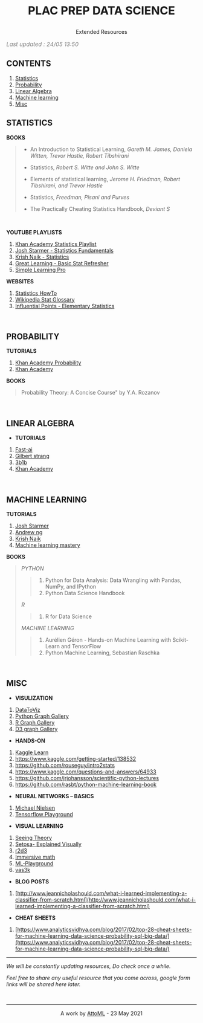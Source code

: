 

<p style="text-align: center;font-size:30px;"><b> PLAC PREP DATA SCIENCE </b></p>
<p style="text-align: center;">Extended Resources</p>

<p style="font-size:15px;color: grey;"><i>Last updated : 24/05 13:50</i></p>



## CONTENTS
1.	[Statistics](#statistics)
2.	[Probability](#probability)
3.	[Linear Algebra](#linear-algebra)
4.	[Machine learning](#machine-learning)
5.	[Misc](#misc)

## STATISTICS

**BOOKS**

>
> * An Introduction to Statistical Learning, _Gareth M. James, Daniela Witten, Trevor Hastie, Robert Tibshirani_
>
> * Statistics, _Robert S. Witte and John S. Witte_
> 
> * Elements of statistical learning, _Jerome H. Friedman, Robert Tibshirani, and Trevor Hastie_
> 
> * Statistics,  _Freedman, Pisani and Purves_
> 
> * The Practically Cheating Statistics Handbook, _Deviant S_
> 

<br>

**YOUTUBE PLAYLISTS**

1. [Khan Academy Statistics Playlist](https://www.youtube.com/playlist?list=PL1328115D3D8A2566)
2. [Josh Starmer - Statistics Fundamentals](https://www.youtube.com/playlist?list=PLblh5JKOoLUK0FLuzwntyYI10UQFUhsY9])
3. [Krish Naik - Statistics](https://www.youtube.com/playlist?list=PLZoTAELRMXVMhVyr3Ri9IQ-t5QPBtxzJO])
4. [Great Learning - Basic Stat Refresher](https://www.youtube.com/watch?v=Vfo5le26IhY)
5. [Simple Learning Pro](https://www.youtube.com/playlist?list=PL0KQuRyPJoe6KjlUM6iNYgt8d0DwI-IGR])


**WEBSITES**

1. [Statistics HowTo](https://www.statisticshowto.com/)
2. [Wikipedia Stat Glossary](https://en.wikipedia.org/wiki/Glossary_of_probability_and_statistics)
3. [Influential Points - Elementary Statistics](https://influentialpoints.com/Training/Elementary-statistics.htm)
 
<br>


## PROBABILITY

**TUTORIALS**

1. [Khan Academy Probability](https://www.youtube.com/playlist?list=PLC58778F28211FA19)
2. [Khan Academy](https://www.youtube.com/channel/UCRXuOXLW3LcQLWvxbZiIZ0w/playlists)


**BOOKS**

> Probability Theory: A Concise Course" by Y.A. Rozanov

<br>

## LINEAR ALGEBRA

* **TUTORIALS**
1. [Fast-ai](https://github.com/fastai/numerical-linearalgebra/blob/master/README.md)
2. [Gilbert strang](https://www.youtube.com/playlist?list=PL221E2BBF13BECF6C)
3. [3b1b](https://www.youtube.com/playlist?list=PLZHQObOWTQDPD3MizzM2xVFitgF8hE_ab)
4. [Khan Academy](https://www.youtube.com/watch?v=xyAuNHPsq-g&list=PLFD0EB975BA0CC1E0)

<br>

## MACHINE LEARNING

**TUTORIALS**
1. [Josh Starmer](https://www.youtube.com/playlist?list=PLblh5JKOoLUICTaGLRoHQDuF_7q2GfuJF)
2. [Andrew ng](https://www.youtube.com/playlist?list=PLLssT5z_DsK-h9vYZkQkYNWcItqhlRJLN)
3. [Krish Naik](https://www.youtube.com/playlist?list=PLZoTAELRMXVPBTrWtJkn3wWQxZkmTXGwe)
4. [Machine learning mastery](https://machinelearningmastery.com/start-here/)


**BOOKS** 

> *PYTHON*
> 
>> 1. Python for Data Analysis: Data Wrangling with Pandas, NumPy, and IPython 
>> 2. Python Data Science Handbook
>
> *R*
>> 1.	R for Data Science
>
> *MACHINE LEARNING*
>> 1. Aurélien Géron - Hands-on Machine Learning with Scikit-Learn and TensorFlow
>> 2. Python Machine Learning, Sebastian Raschka   

<br>


## MISC


* **VISULIZATION**
1. [DataToViz](https://www.data-to-viz.com/)
2. [Python Graph Gallery](https://www.python-graph-gallery.com/)
3. [R Graph Gallery](https://www.r-graph-gallery.com/)
4. [D3 graph Gallery](https://www.d3-graph-gallery.com/)


* **HANDS-ON**
1. [Kaggle Learn](https://www.kaggle.com/learn)
2. <https://www.kaggle.com/getting-started/138532>
3. <https://github.com/rouseguy/intro2stats>
4. <https://www.kaggle.com/questions-and-answers/64933>
5. <https://github.com/jrjohansson/scientific-python-lectures>
6. <https://github.com/rasbt/python-machine-learning-book>


* **NEURAL NETWORKS – BASICS**
1. [Michael Nielsen](http://neuralnetworksanddeeplearning.com/)
2. [Tensorflow Playground](https://playground.tensorflow.org)


* **VISUAL LEARNING**
1. [Seeing Theory](https://seeing-theory.brown.edu/)
2. [Setosa- Explained Visually](https://setosa.io/ev/)
3. [r2d3](https://www.r2d3.us/visual-intro-to-machine-learning-part-1/)
4. [Immersive math](https://immersivemath.com/ila/)
5. [ML-Playground](https://ml-playground.com/)
6. [vas3k](https://vas3k.com/blog/machine_learning/)


* **BLOG POSTS**
1. [http://www.jeannicholashould.com/what-i-learned-implementing-a-classifier-from-scratch.html](http://www.jeannicholashould.com/what-i-learned-implementing-a-classifier-from-scratch.html)

* **CHEAT SHEETS**
1. [https://www.analyticsvidhya.com/blog/2017/02/top-28-cheat-sheets-for-machine-learning-data-science-probability-sql-big-data/](https://www.analyticsvidhya.com/blog/2017/02/top-28-cheat-sheets-for-machine-learning-data-science-probability-sql-big-data/)

---

<p style="font-size:14px;"><i>We will be constantly updating resources, Do check once a while.</i></p>
<p style="font-size:14px;"><i>Feel free to share any useful resource that you come across, google form links will be shared here later.</i></p>





&nbsp;
<hr />
<p style="text-align: center;">A work by <a href="https://attoml.github.io/">AttoML</a> - 23 May 2021</p>

<!-- Add icon library -->
<link rel="stylesheet" href="https://cdnjs.cloudflare.com/ajax/libs/font-awesome/4.7.0/css/font-awesome.min.css">

<!-- Add font awesome icons -->
<p style="text-align: center;">
    <a href="https://attoml.github.io/" class="fa fa-twitter"></a>
    <a href="https://attoml.github.io/" class="fa fa-linkedin"></a>
    <a href="https://attoml.github.io/" class="fa fa-github"></a>
</p>

&nbsp;
